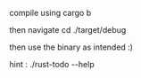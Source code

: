 compile using cargo b

then navigate cd ./target/debug

then use the binary as intended :)

hint : ./rust-todo --help
